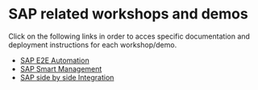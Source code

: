 <!-- ![rh-main](img/Logo-RedHat-D-Color-RGB.png) | ![sap-main](img/SAP_logo.png) -->

# SAP related workshops and demos

Click on the following links in order to acces specific documentation and deployment instructions for each workshop/demo.

- [SAP E2E Automation](sap-e2e-ansible/README.md)
- [SAP Smart Management](sap-smart-management/README.md)
- [SAP side by side Integration](sap-integration/README.md)